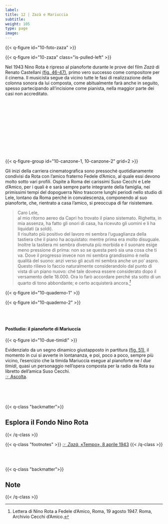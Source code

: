 ```yaml
---
label:
title: 12 | Zazà e Mariuccia
subtitle:
weight: 105
type: page
image:
---
```


{{< q-figure id="10-foto-zaza" >}}

{{< q-figure id="10-zaza" class="is-pulled-left" >}}

Nel 1943 Nino Rota è ripreso al pianoforte durante le prove del film *Zazà* di Renato Castellani [(fig. 46-47)](#10-zaza), primo vero successo come compositore per il cinema. Il musicista segue da vicino tutte le fasi di realizzazione della colonna sonora da lui composta, come abitualmente farà anche in seguito, spesso partecipando all’incisione come pianista, nella maggior parte dei casi non accreditato. <br>

<br>
<br>
<br>
<br>
<br>
<br>
<br>
<br>
<br>
<br>


{{< q-figure-group id="10-canzone-1, 10-canzone-2" grid=2 >}}

Gli inizi della carriera cinematografica sono pressoché quotidianamente condivisi da Rota con l’amico fraterno Fedele d’Amico, al quale essi devono molto sotto vari profili. Ospite a Roma dei carissimi Suso Cecchi e Lele d’Amico, per i quali è e sarà sempre parte integrante della famiglia, nei primissimi tempi del dopoguerra Nino trascorre lunghi periodi nello studio di Lele, lontano da Roma perché in convalescenza, componendo al suo pianoforte, che, rientrato a casa l’amico, si preoccupa di far risistemare.

>Caro Lele,<br>
al mio ritorno aereo da Capri ho trovato il piano sistemato. Righetta, in mia assenza, ha fatto gli onori di casa, ha ricevuto gli uomini e li ha liquidati (a soldi).<br>
Il risultato più positivo del lavoro mi sembra l’uguaglianza della tastiera che il piano ha acquistato: mentre prima era molto disuguale. Inoltre la tastiera mi sembra divenuta più morbida e il suonare esige meno pressione di prima: non so se questa però sia una cosa che ti va. Dove il progresso invece non mi sembra grandissimo è nella qualità del suono: anzi verso gli acuti mi sembra anche un po’ aspro. Questo rilievo lo faccio naturalmente considerandolo dal punto di vista di un piano nuovo: ché tale doveva essere considerato dopo il versamento delle 18.000. Ora lo farò accordare perché sta sotto di un quarto di tono abbondante; e certo acquisterà ancora.*[^1]*

{{< q-figure id="10-quaderno-1" >}}

{{< q-figure id="10-quaderno-2" >}}

<br>
<br>

#### Postludio: il pianoforte di Mariuccia

{{< q-figure id="10-due-timidi" >}}

Evidenziato da un segno dinamico giustapposto in partitura [(fig. 51)](#10-due-timidi), il momento in cui si avverte in lontananza, e poi, poco a poco, sempre più vicino, l’esercizio che la timida Mariuccia esegue al pianoforte ne *I due timidi*, quasi un personaggio nell’opera composta per la radio da Rota su libretto dell’amica Suso Cecchi.<br>
[☞ Ascolta](https://www.youtube.com/watch?v=dGo_i7E-7rA&amp=&feature=youtu.be&amp=&t=499).

<br>
<br>
<br>

{{< q-class "backmatter">}}
## Esplora il Fondo Nino Rota
{{< /q-class >}}

{{< q-class "footnotes" >}}
[☞ *Zazà*, «Tempo», 8 aprile 1943](https://archivi.cini.it/istitutomusica/detail/IT-MUS-ST0009-001032/zaza-1.html?currentNumber=0&jsonVal=%7B%22jsonVal%22%3A%7B%22fieldDate%22%3A%22dataNormal%22%2C%22_perPage%22%3A21%2C%22accountName_string%22%3A%5B%22istitutomusica%22%5D%2C%22archiveName_string%22%3A%5B%22istitutomusicaxDamsHist009%22%5D%2C%22authoTitleHist_search%22%3A%5B%22Zaz%C3%A0+%2F+Rota%2C+Nino%22%5D%7D%7D&startPage=)
{{< /q-class >}}

<br>
<br>

{{< q-class "backmatter">}}
## Note
{{< /q-class >}}

[^1]: Lettera di Nino Rota a Fedele d’Amico, Roma, 19 agosto 1947. Roma, Archivio Cecchi d’Amico.
